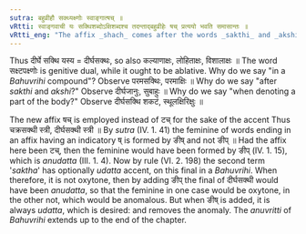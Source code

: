 ```yaml
---
sutra: बहुव्रीहौ सक्थ्यक्ष्णोः स्वाङ्गात्षच् ॥
vRtti: स्वाङ्गवाची यः सक्थिशब्दोऽक्षिशब्दश्च तदन्ताद्बहुव्रीहेः षच् प्रत्ययो भवति समासान्तः ॥
vRtti_eng: "The affix _shach_ comes after the words _sakthi_ and _akshi_, final in a _Bahuvrihi_ compound and denoting a portion of one's body."
---
```

Thus दीर्घे सक्थि यस्य = दीर्घसक्थः, so also कल्याणाक्षः, लोहिताक्षः, विशालाक्षः ॥ The word सक्ष्टपक्ष्णोः is genitive dual, while it ought to be ablative. Why do we say "in a _Bahuvrihi_ compound"? Observe परमसक्थिः, परमाक्षिः ॥ Why do we say "after _sakthi_ and _akshi_?" Observe दीर्घजानुः, सुबाहुः ॥ Why do we say "when denoting a part of the body?" Observe दीर्घसक्थि शकटं, स्थूलक्षिरिक्षुः ॥

The new affix षच् is employed instead of टच् for the sake of the accent Thus चक्रसक्थी स्त्री, दीर्घसक्थी स्त्री ॥ By _sutra_ (IV. 1. 41) the feminine of words ending in an affix having an indicatory ष् is formed by ङीष् and not ङीप् ॥ Had the affix here been टच्, then the feminine would have been formed by ङीप्  (IV. 1. 15), which is _anudatta_ (III. 1. 4). Now by rule (VI. 2. 198) the second term '_saktha_' has optionally _udatta_ accent, on this final in a _Bahuvrihi_. When therefore, it is not oxytone, then by adding ङीप् the final of दीर्घसक्थी would have been _anudatta_, so that the feminine in one case would be oxytone, in the other not, which would be anomalous. But when ङीष्  is added, it is always _udatta_, which is desired: and removes the anomaly. The _anuvritti_ of _Bahuvrihi_ extends up to the end of the chapter.
